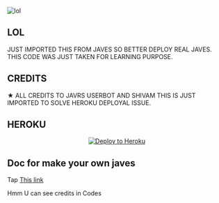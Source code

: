 ![lol](https://telegra.ph//file/4d22cd3621ab34a70f373.jpg)


## LOL
JUST IMPORTED THIS FROM JAVES SO BETTER DEPLOY REAL JAVES. THIS CODE WAS JUST TAKEN FOR LEARNING PURPOSE.

## CREDITS

★ ALL CREDITS TO JAVRS USERBOT AND SHIVAM THIS IS JUST IMPORTED TO SOLVE HEROKU DEPLOYAL ISSUE.

## HEROKU 
<p align="center"><a href="https://heroku.com/deploy?template=https://github.com/TAMILVIP007/Ichigo"> <img src="https://www2.assets.heroku.com/assets/elements/elements-buttons-2-4867044559069b937ba0fd078f5604f310a49928bd1b59fb3d2f0ff96e0d97c8.svg" alt="Deploy to Heroku" /></a></p>


## Doc for make your own javes
Tap <a href="https://telegra.ph/HOW-MAKE-JAVESTELEGRAM-USER-BOT-07-05">This link</a> 

Hmm U can see credits in Codes 




